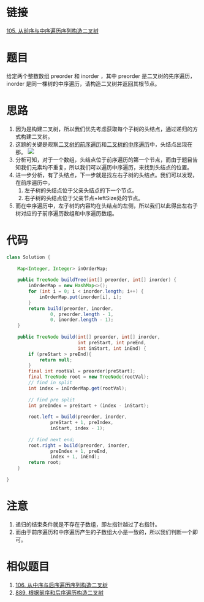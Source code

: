 # 链接

[105. 从前序与中序遍历序列构造二叉树](https://leetcode.cn/problems/construct-binary-tree-from-preorder-and-inorder-traversal/)

# 题目

给定两个整数数组 preorder 和 inorder ，其中 preorder 是二叉树的先序遍历， inorder 是同一棵树的中序遍历，请构造二叉树并返回其根节点。

# 思路
1. 因为是构建二叉树，所以我们优先考虑获取每个子树的头结点，通过递归的方式构建二叉树。
2. 这题的关键是观察[二叉树的前序遍历](二叉树的前序遍历.md)和[二叉树的中序遍历](二叉树的中序遍历.md)中，头结点出现在那。
![](Pasted%20image%2020230309200518.png)
3. 分析可知，对于一个数组，头结点位于前序遍历的第一个节点，而由于题目告知我们元素均不重复，所以我们可以遍历中序遍历，来找到头结点的位置。
4. 进一步分析，有了头结点，下一步就是找左右子树的头结点。我们可以发现，在前序遍历中，
	1. 左子树的头结点位于父亲头结点的下一个节点。
	2. 右子树的头结点位于父亲节点+leftSize处的节点。
3. 而在中序遍历中，左子树的内容均在头结点的左侧，所以我们以此得出左右子树对应的子前序遍历数组和中序遍历数组。

# 代码

```java
class Solution {  
  
    Map<Integer, Integer> inOrderMap;  
  
    public TreeNode buildTree(int[] preorder, int[] inorder) {  
        inOrderMap = new HashMap<>();  
        for (int i = 0; i < inorder.length; i++) {  
            inOrderMap.put(inorder[i], i);  
        }  
        return build(preorder, inorder,  
                0, preorder.length - 1,  
                0, inorder.length - 1);  
    }  
  
    public TreeNode build(int[] preorder, int[] inorder,  
                          int preStart, int preEnd,  
                          int inStart, int inEnd) {  
        if (preStart > preEnd){  
            return null;  
        }  
        final int rootVal = preorder[preStart];  
        final TreeNode root = new TreeNode(rootVal);  
        // find in split  
        int index = inOrderMap.get(rootVal);  
  
        // find pre split  
        int preIndex = preStart + (index - inStart);  
  
        root.left = build(preorder, inorder,  
                preStart + 1, preIndex,  
                inStart, index - 1);  
  
        // find next end;  
        root.right = build(preorder, inorder,  
                preIndex + 1, preEnd,  
                index + 1, inEnd);  
        return root;  
    }  
  
}
```

# 注意
1. 递归的结束条件就是不存在子数组，即左指针越过了右指针。
2. 而由于前序遍历和中序遍历产生的子数组大小是一致的，所以我们判断一个即可。

# 相似题目
1. [106. 从中序与后序遍历序列构造二叉树](106.%20从中序与后序遍历序列构造二叉树.md)
2. [889. 根据前序和后序遍历构造二叉树](889.%20根据前序和后序遍历构造二叉树.md)